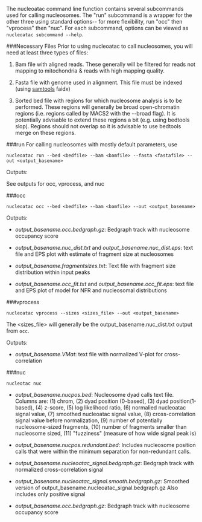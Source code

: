 The nucleoatac command line function contains several subcommands used for calling nucleosomes.  The "run" subcommand is a wrapper for the other three using standard options-- for more flexibility, run "occ" then "vprocess" then "nuc". For each subcommand, options can be viewed as `nucleoatac subcommand --help`.

###Necessary Files
Prior to using nucleoatac to call nucleosomes, you will need at least three types of files:

1) Bam file with aligned reads.  These generally will be filtered for reads not mapping to mitochondria & reads with high mapping quality.

2) Fasta file with genome used in alignment.  This file must be indexed (using [samtools](http://samtools.sourceforge.net/samtools.shtml#2) faidx)

3) Sorted bed file with regions for which nucleosome analysis is to be performed.  These regions will generally be broad open-chromatin regions (i.e. regions called by MACS2 with the --broad flag).  It is potentially advisable to extend these regions a bit (e.g. using bedtools slop).  Regions should not overlap so it is advisable to use bedtools merge on these regions.

###run
For calling nucleosomes with mostly default parameters, use
```
nucleoatac run --bed <bedfile> --bam <bamfile> --fasta <fastafile> --out <output_basename>
```

Outputs:

See outputs for occ, vprocess, and nuc


###occ
```
nucleoatac occ --bed <bedfile> --bam <bamfile> --out <output_basename>

```

Outputs:

* *output_basename.occ.bedgraph.gz*: Bedgraph track with nucleosome occupancy score

* *output_basename.nuc_dist.txt* and *output_basename.nuc_dist.eps*: text file and EPS plot with estimate of fragment size at nucleosomes
    
* *output_basename.fragmentsizes.txt*: Text file with fragment size distribution within input peaks

* *output_basename.occ_fit.txt* and *output_basename.occ_fit.eps*: text file and EPS plot of model for NFR and nucleosomal distributions

###vprocess
```
nucleoatac vprocess --sizes <sizes_file> --out <output_basename>
```
The <sizes_file> will generally be the output_basename.nuc_dist.txt output from `occ`.  

Outputs:

* *output_basename.VMat*: text file with normalized V-plot for cross-correlation

###nuc
```
nucleotac nuc
```


* *output_basename.nucpos.bed*:  Nucleosome dyad calls text file.  Columns are: (1) chrom, (2) dyad position (0-based), (3) dyad position(1-based), (4) z-score, (5) log likelihood ratio, (6) normalied nucleoatac signal value, (7) smoothed nucleoatac signal value, (8) cross-correlation signal value before normalization, (9) number of potentially nucleosome-sized fragments, (10) number of fragments smaller than nucleosome sized, (11) "fuzziness"  (measure of how wide signal peak is)

* *output_basename.nucpos.redundant.bed*: Includes nucleosome position calls that were within the minimum separation for non-redundant calls. 

* *output_basename.nucleoatac_signal.bedgraph.gz*: Bedgraph track with normalized cross-correlation signal

* *output_basename.nucleoatac_signal.smooth.bedgraph.gz*: Smoothed version of output_basename.nucleoatac_signal.bedgraph.gz
Also includes only positive signal

* *output_basename.occ.bedgraph.gz*: Bedgraph track with nucleosome occupancy score




